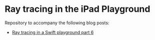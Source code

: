 # Ray tracing in the iPad Playground

Repository to accompany the following blog posts:
- [Ray tracing in a Swift playground part 6](http://mhorga.org/2016/08/07/ray-tracing-in-a-swift-playground-part-6.html)
